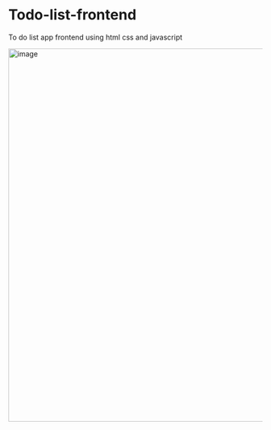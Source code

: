 # Todo-list-frontend
To do list app frontend using html css and javascript

<img width="1416" height="740" alt="image" src="https://github.com/user-attachments/assets/228e7634-cd5e-4ed3-9835-5d81271662ef" />


